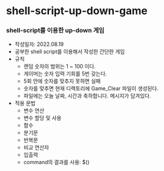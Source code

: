 # shell-script-up-down-game
### shell-script를 이용한 up-down 게임
- 작성일자: 2022.08.19
- 공부한 shell script를 이용해서 작성한 간단한 게임
- 규칙
  - 랜덤 숫자의 범위는 1 ~ 100 이다.
  - 게이머는 숫자 입력 기회를 5번 갖는다.
  - 5회 안에 숫자를 맞추지 못하면 실패
  - 숫자를 맞추면 현재 디렉토리에 Game_Clear 파일이 생성된다.
  - 파일에는 오늘 날짜, 시간과 축하합니다. 메시지가 담겨있다.
- 적용 문법
  - 변수 연산
  - 변수 할당 및 사용
  - 함수
  - 분기문
  - 반복문
  - 비교 연산자
  - 입출력
  - command의 결과를 사용: $()
